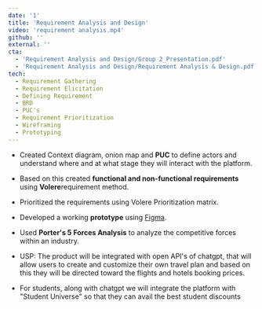 ```yaml
---
date: '1'
title: 'Requirement Analysis and Design'
video: 'requirement analysis.mp4'
github: ''
external: ''
cta:
  - 'Requirement Analysis and Design/Group 2_Presentation.pdf'
  - 'Requirement Analysis and Design/Requirement Analysis & Design.pdf'
tech:
  - Requirement Gathering
  - Requirement Elicitation
  - Defining Requirement
  - BRD
  - PUC's
  - Requirement Prioritization
  - Wireframing
  - Prototyping
---
```


- Created Context diagram, onion map and **PUC** to define actors and understand where and at what stage they will interact with the platform.

- Based on this created **functional and non-functional requirements** using **Volere**requirement method.

- Prioritized the requirements using Volere Prioritization matrix.

- Developed a working **prototype** using [Figma](https://www.figma.com/proto/yhEM8kPZoVLKDiBLSwb0KO/TravelNow-Prototype?type=design&node-id=92-137&t=xXvwRbgS0k6XvxSV-1&scaling=scale-down&page-id=20%3A165&starting-point-node-id=92%3A137&show-proto-sidebar=1&mode=design).

- Used **Porter's 5 Forces Analysis** to analyze the competitive forces within an industry.

- USP: The product will be integrated with open API's of chatgpt, that will allow users to create and customize their own travel plan and based on this they will be directed toward the flights and hotels booking prices.

- For students, along with chatgpt we will integrate the platform with "Student Universe" so that they can avail the best student discounts
